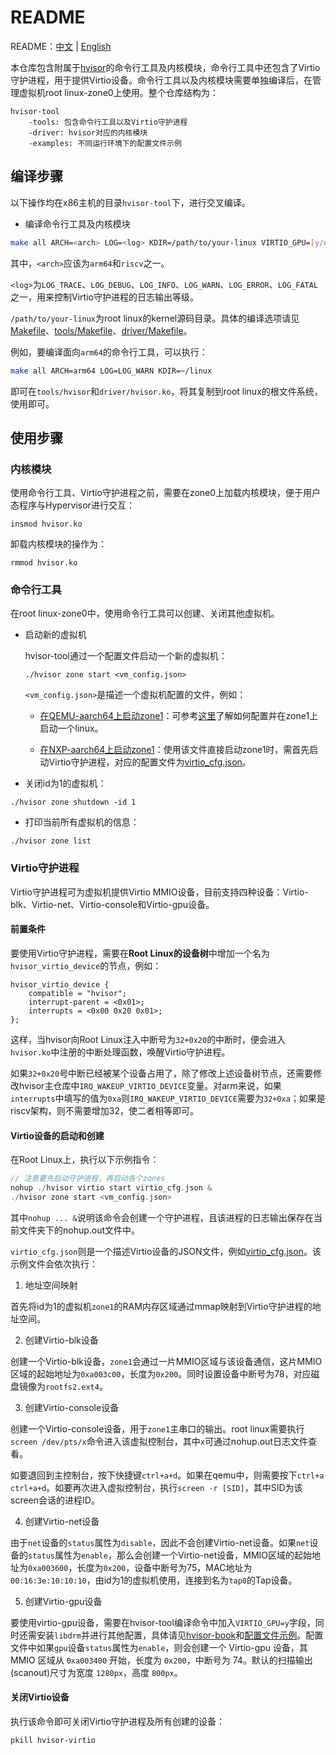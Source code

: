 # README
README：[中文](./README-zh.md) | [English](./README.md)

本仓库包含附属于[hvisor](https://github.com/syswonder/hvisor)的命令行工具及内核模块，命令行工具中还包含了Virtio守护进程，用于提供Virtio设备。命令行工具以及内核模块需要单独编译后，在管理虚拟机root linux-zone0上使用。整个仓库结构为：

```
hvisor-tool
	-tools: 包含命令行工具以及Virtio守护进程
	-driver: hvisor对应的内核模块
	-examples: 不同运行环境下的配置文件示例
```

## 编译步骤

以下操作均在x86主机的目录`hvisor-tool`下，进行交叉编译。

* 编译命令行工具及内核模块

```bash
make all ARCH=<arch> LOG=<log> KDIR=/path/to/your-linux VIRTIO_GPU=[y/n]
```

其中，`<arch>`应该为`arm64`和`riscv`之一。

`<log>`为`LOG_TRACE`、`LOG_DEBUG`、`LOG_INFO`、`LOG_WARN`、`LOG_ERROR`、`LOG_FATAL`之一，用来控制Virtio守护进程的日志输出等级。

`/path/to/your-linux`为root linux的kernel源码目录。具体的编译选项请见[Makefile](./Makefile)、[tools/Makefile](./tools/Makefile)、[driver/Makefile](./driver/Makefile)。

例如，要编译面向`arm64`的命令行工具，可以执行：

```bash
make all ARCH=arm64 LOG=LOG_WARN KDIR=~/linux
```

即可在`tools/hvisor`和`driver/hvisor.ko`，将其复制到root linux的根文件系统，使用即可。

## 使用步骤

### 内核模块

使用命令行工具、Virtio守护进程之前，需要在zone0上加载内核模块，便于用户态程序与Hypervisor进行交互：

```
insmod hvisor.ko
```

卸载内核模块的操作为：

```
rmmod hvisor.ko
```

### 命令行工具

在root linux-zone0中，使用命令行工具可以创建、关闭其他虚拟机。

* 启动新的虚拟机

  hvisor-tool通过一个配置文件启动一个新的虚拟机：

  ```
  ./hvisor zone start <vm_config.json>
  ```

  `<vm_config.json>`是描述一个虚拟机配置的文件，例如：

  * [在QEMU-aarch64上启动zone1](./examples/qemu-aarch64/with_virtio_blk_console/zone1_linux.json)：可参考[这里](./examples/qemu-aarch64/with_virtio_blk_console/README.md)了解如何配置并在zone1上启动一个linux。

  * [在NXP-aarch64上启动zone1](./examples/nxp-aarch64/zone1_linux.json)：使用该文件直接启动zone1时，需首先启动Virtio守护进程，对应的配置文件为[virtio_cfg.json](./examples/nxp-aarch64/virtio_cfg.json)。

* 关闭id为1的虚拟机：

```
./hvisor zone shutdown -id 1
```

* 打印当前所有虚拟机的信息：

```
./hvisor zone list
```

### Virtio守护进程

Virtio守护进程可为虚拟机提供Virtio MMIO设备，目前支持四种设备：Virtio-blk、Virtio-net、Virtio-console和Virtio-gpu设备。

#### 前置条件

要使用Virtio守护进程，需要在**Root Linux的设备树**中增加一个名为`hvisor_virtio_device`的节点，例如：

```dts
hvisor_virtio_device {
    compatible = "hvisor";
    interrupt-parent = <0x01>;
    interrupts = <0x00 0x20 0x01>;
};
```

这样，当hvisor向Root Linux注入中断号为`32+0x20`的中断时，便会进入`hvisor.ko`中注册的中断处理函数，唤醒Virtio守护进程。

如果`32+0x20`号中断已经被某个设备占用了，除了修改上述设备树节点，还需要修改hvisor主仓库中`IRQ_WAKEUP_VIRTIO_DEVICE`变量。对arm来说，如果`interrupts`中填写的值为`0xa`则`IRQ_WAKEUP_VIRTIO_DEVICE`需要为`32+0xa`；如果是riscv架构，则不需要增加32，使二者相等即可。

#### Virtio设备的启动和创建

在Root Linux上，执行以下示例指令：

```c
// 注意要先启动守护进程，再启动各个zones
nohup ./hvisor virtio start virtio_cfg.json &
./hvisor zone start <vm_config.json>
```

其中`nohup ... &`说明该命令会创建一个守护进程，且该进程的日志输出保存在当前文件夹下的nohup.out文件中。

`virtio_cfg.json`则是一个描述Virtio设备的JSON文件，例如[virtio_cfg.json](./examples/nxp-aarch64/virtio_cfg.json)。该示例文件会依次执行：

1. 地址空间映射

首先将id为1的虚拟机`zone1`的RAM内存区域通过mmap映射到Virtio守护进程的地址空间。

2. 创建Virtio-blk设备

创建一个Virtio-blk设备，`zone1`会通过一片MMIO区域与该设备通信，这片MMIO区域的起始地址为`0xa003c00`，长度为`0x200`。同时设置设备中断号为78，对应磁盘镜像为`rootfs2.ext4`。

3. 创建Virtio-console设备

创建一个Virtio-console设备，用于`zone1`主串口的输出。root linux需要执行`screen /dev/pts/x`命令进入该虚拟控制台，其中`x`可通过nohup.out日志文件查看。

如要退回到主控制台，按下快捷键`ctrl+a+d`。如果在qemu中，则需要按下`ctrl+a ctrl+a+d`。如要再次进入虚拟控制台，执行`screen -r [SID]`，其中SID为该screen会话的进程ID。

4. 创建Virtio-net设备

由于`net`设备的`status`属性为`disable`，因此不会创建Virtio-net设备。如果`net`设备的`status`属性为`enable`，那么会创建一个Virtio-net设备，MMIO区域的起始地址为`0xa003600`，长度为`0x200`，设备中断号为75，MAC地址为`00:16:3e:10:10:10`，由id为1的虚拟机使用，连接到名为`tap0`的Tap设备。

5. 创建Virtio-gpu设备

要使用virtio-gpu设备，需要在hvisor-tool编译命令中加入`VIRTIO_GPU=y`字段，同时还需安装`libdrm`并进行其他配置，具体请见[hvisor-book](https://hvisor.syswonder.org/chap04/subchap03/VirtIO/GPUDevice.html)和[配置文件示例](./examples/qemu-aarch64/with_virtio_gpu/README.md)。配置文件中如果`gpu`设备`status`属性为`enable`，则会创建一个 Virtio-gpu 设备，其 MMIO 区域从 `0xa003400` 开始，长度为 `0x200`，中断号为 74。默认的扫描输出(scanout)尺寸为宽度 `1280px`，高度 `800px`。

#### 关闭Virtio设备

执行该命令即可关闭Virtio守护进程及所有创建的设备：

```
pkill hvisor-virtio
```
